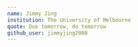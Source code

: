 ```yaml
---
name: Jimmy Jing
institution: The University of Melbourne
quote: Due tomorrow, do tomorrow
github_user: jimmyjing2000
---
```

